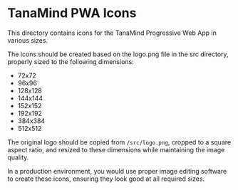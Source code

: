 # TanaMind PWA Icons

This directory contains icons for the TanaMind Progressive Web App in various sizes.

The icons should be created based on the logo.png file in the src directory, properly sized to the following dimensions:
- 72x72
- 96x96
- 128x128
- 144x144
- 152x152
- 192x192
- 384x384
- 512x512

The original logo should be copied from `/src/logo.png`, cropped to a square aspect ratio, and resized to these dimensions while maintaining the image quality.

In a production environment, you would use proper image editing software to create these icons, ensuring they look good at all required sizes.